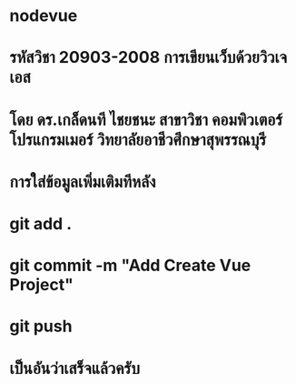 # nodevue
# รหัสวิชา 20903-2008 การเขียนเว็บด้วยวิวเจเอส
# โดย ดร.เกล็ดนที  ไชยชนะ  สาขาวิชา คอมพิวเตอร์โปรแกรมเมอร์ วิทยาลัยอาชีวศึกษาสุพรรณบุรี

# การใส่ข้อมูลเพิ่มเติมทีหลัง
# git add .
# git commit -m "Add Create Vue Project"
# git push
# เป็นอันว่าเสร็จแล้วครับ
